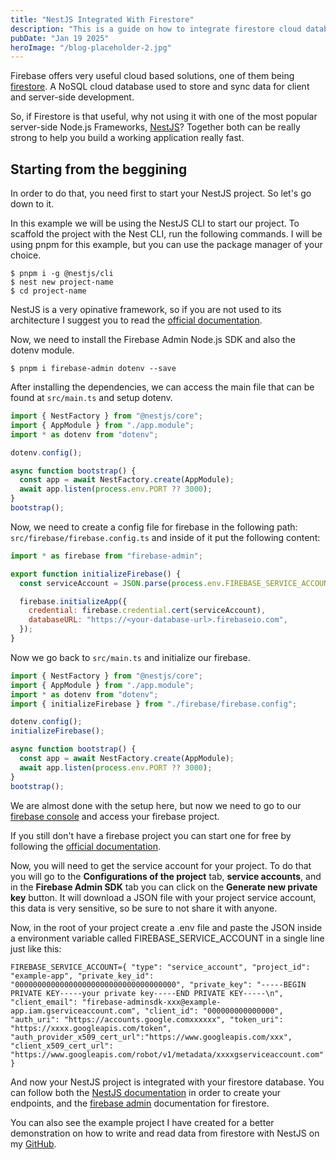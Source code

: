 ```yaml
---
title: "NestJS Integrated With Firestore"
description: "This is a guide on how to integrate firestore cloud database into NestJS."
pubDate: "Jan 19 2025"
heroImage: "/blog-placeholder-2.jpg"
---
```


Firebase offers very useful cloud based solutions, one of them being [firestore](https://firebase.google.com/docs/firestore?hl=pt-br).
A NoSQL cloud database used to store and sync data for client and server-side development.

So, if Firestore is that useful, why not using it with one of the most popular server-side Node.js Frameworks, [NestJS](https://nestjs.com/)?
Together both can be really strong to help you build a working application really fast.

## Starting from the beggining

In order to do that, you need first to start your NestJS project. So let's go down to it.

In this example we will be using the NestJS CLI to start our project.
To scaffold the project with the Nest CLI, run the following commands.
I will be using pnpm for this example, but you can use the package manager of your choice.

```shell
$ pnpm i -g @nestjs/cli
$ nest new project-name
$ cd project-name
```

NestJS is a very opinative framework, so if you are not used to its architecture I suggest you to read the [official documentation](https://docs.nestjs.com/first-steps).

Now, we need to install the Firebase Admin Node.js SDK and also the dotenv module.

```shell
$ pnpm i firebase-admin dotenv --save
```

After installing the dependencies, we can access the main file that can be found at `src/main.ts` and setup dotenv.

```js
import { NestFactory } from "@nestjs/core";
import { AppModule } from "./app.module";
import * as dotenv from "dotenv";

dotenv.config();

async function bootstrap() {
  const app = await NestFactory.create(AppModule);
  await app.listen(process.env.PORT ?? 3000);
}
bootstrap();
```

Now, we need to create a config file for firebase in the following path: `src/firebase/firebase.config.ts` and inside of it put the following content:

```js
import * as firebase from "firebase-admin";

export function initializeFirebase() {
  const serviceAccount = JSON.parse(process.env.FIREBASE_SERVICE_ACCOUNT);

  firebase.initializeApp({
    credential: firebase.credential.cert(serviceAccount),
    databaseURL: "https://<your-database-url>.firebaseio.com",
  });
}
```

Now we go back to `src/main.ts` and initialize our firebase.

```js
import { NestFactory } from "@nestjs/core";
import { AppModule } from "./app.module";
import * as dotenv from "dotenv";
import { initializeFirebase } from "./firebase/firebase.config";

dotenv.config();
initializeFirebase();

async function bootstrap() {
  const app = await NestFactory.create(AppModule);
  await app.listen(process.env.PORT ?? 3000);
}
bootstrap();
```

We are almost done with the setup here, but now we need to go to our [firebase console](https://console.firebase.google.com/) and access your firebase project.

If you still don't have a firebase project you can start one for free by following the [official documentation](https://firebase.google.com/docs/firestore/quickstart).

Now, you will need to get the service account for your project. To do that you will go to the **Configurations of the project** tab, **service accounts**, and in the **Firebase Admin SDK** tab you can click on the **Generate new private key** button. It will download a JSON file with your project service account, this data is very sensitive, so be sure to not share it with anyone.

Now, in the root of your project create a .env file and paste the JSON inside a environment variable called FIREBASE_SERVICE_ACCOUNT in a single line just like this:

```
FIREBASE_SERVICE_ACCOUNT={ "type": "service_account", "project_id": "example-app", "private_key_id": "000000000000000000000000000000000000", "private_key": "-----BEGIN PRIVATE KEY-----your private key-----END PRIVATE KEY-----\n", "client_email": "firebase-adminsdk-xxx@example-app.iam.gserviceaccount.com", "client_id": "000000000000000", "auth_uri": "https://accounts.google.comxxxxxx", "token_uri": "https://xxxx.googleapis.com/token", "auth_provider_x509_cert_url":"https://www.googleapis.com/xxx", "client_x509_cert_url": "https://www.googleapis.com/robot/v1/metadata/xxxxgserviceaccount.com" }
```

And now your NestJS project is integrated with your firestore database. You can follow both the [NestJS documentation](https://docs.nestjs.com/controllers) in order to create your endpoints, and the [firebase admin](https://firebase.google.com/docs/reference/admin/node/firebase-admin.firestore.md#firebase-adminfirestore_module) documentation for firestore.

You can also see the example project I have created for a better demonstration on how to write and read data from firestore with NestJS on my [GitHub](https://github.com/JoaoMadeiraxyz/firebase-integration-nestjs/tree/main).
